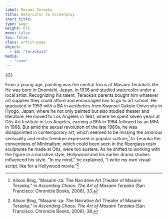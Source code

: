 ```yaml
---
label: Masami Teraoka
title: Watercolor to Screenplay
short_title:
type: page
weight: 631
menu: false
toc: false
class: artist-page
object:
  - id: "teraoka1a"
media:
  - "zoom"
---
```

{{<q-figure id="teraoka1a">}}

From a young age, painting was the central focus of Masami Teraoka’s life. He was born in Onomichi, Japan, in 1936 and studied watercolor under a local artist. Recognizing his talent, Teraoka’s parents bought him whatever art supplies they could afford and encouraged him to go to art school. He graduated in 1959 with a BA in aesthetics from Kwansei Gakuin University in Hyogo, Japan, where he not only painted but also studied theater and literature. He moved to Los Angeles in 1961, where he spent seven years at Otis Art Institute in Los Angeles, earning a BFA in 1964 followed by an MFA in 1968. But amid the sexual revolution of the late 1960s, he was disappointed in contemporary art, which seemed to be missing the amorous sensuality and erotic freedom expressed in popular culture;[^1] to Teraoka the conventions of Minimalism, which could been seen in the fiberglass resin sculptures he made at Otis, were too austere. As he shifted to working with the figure in a narrative style, Hollywood and his earlier drama studies influenced his style. “In my mind,” he explained, “I write my own visual script, like for a Hollywood movie.”[^2]

[^1]: Alison Bing, “Masami-za: The Narrative Art Theater of Masami Teraoka,” in *Ascending Chaos: The Art of Masami Teraoka* (San Francisco: Chronicle Books, 2006), 33.

[^2]: Alison Bing, “Masami-za: The Narrative Art Theater of Masami Teraoka,” in *Ascending Chaos: The Art of Masami Teraoka* (San Francisco: Chronicle Books, 2006), 38.
